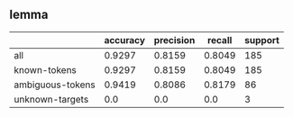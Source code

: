 
## lemma

|                  | accuracy | precision | recall | support |
|------------------|----------|-----------|--------|---------|
| all              | 0.9297   | 0.8159    | 0.8049 | 185     |
| known-tokens     | 0.9297   | 0.8159    | 0.8049 | 185     |
| ambiguous-tokens | 0.9419   | 0.8086    | 0.8179 | 86      |
| unknown-targets  | 0.0      | 0.0       | 0.0    | 3       |

